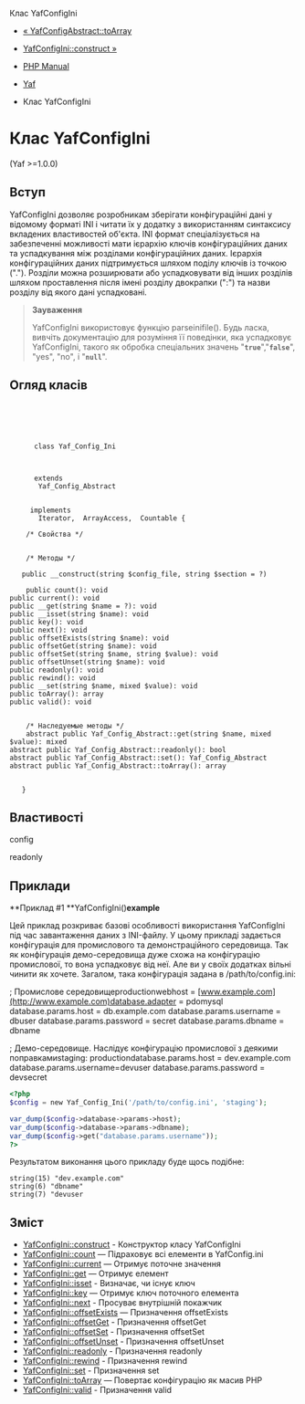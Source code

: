 Клас YafConfigIni

-   [« YafConfigAbstract::toArray](yaf-config-abstract.toarray.html)
    
-   [YafConfigIni::construct »](yaf-config-ini.construct.html)
    
-   [PHP Manual](index.html)
    
-   [Yaf](book.yaf.html)
    
-   Клас YafConfigIni
    

# Клас YafConfigIni

(Yaf >=1.0.0)

## Вступ

YafConfigIni дозволяє розробникам зберігати конфігураційні дані у відомому форматі INI і читати їх у додатку з використанням синтаксису вкладених властивостей об'єкта. INI формат спеціалізується на забезпеченні можливості мати ієрархію ключів конфігураційних даних та успадкування між розділами конфігураційних даних. Ієрархія конфігураційних даних підтримується шляхом поділу ключів із точкою ("."). Розділи можна розширювати або успадковувати від інших розділів шляхом проставлення після імені розділу двокрапки (":") та назви розділу від якого дані успадковані.

> **Зауваження**
> 
> YafConfigIni використовує функцію parseinifile(). Будь ласка, вивчіть документацію для розуміння її поведінки, яка успадковує YafConfigIni, такого як обробка спеціальних значень "**`true`**","**`false`**", "yes", "no", і "**`null`**".

## Огляд класів

```classsynopsis



    
     
      class Yaf_Config_Ini
     

     
      extends
       Yaf_Config_Abstract
     

     implements 
       Iterator,  ArrayAccess,  Countable {

    /* Свойства */


    /* Методы */
    
   public __construct(string $config_file, string $section = ?)

    public count(): void
public current(): void
public __get(string $name = ?): void
public __isset(string $name): void
public key(): void
public next(): void
public offsetExists(string $name): void
public offsetGet(string $name): void
public offsetSet(string $name, string $value): void
public offsetUnset(string $name): void
public readonly(): void
public rewind(): void
public __set(string $name, mixed $value): void
public toArray(): array
public valid(): void


    /* Наследуемые методы */
    abstract public Yaf_Config_Abstract::get(string $name, mixed $value): mixed
abstract public Yaf_Config_Abstract::readonly(): bool
abstract public Yaf_Config_Abstract::set(): Yaf_Config_Abstract
abstract public Yaf_Config_Abstract::toArray(): array


   }
```

## Властивості

config

readonly

## Приклади

\*\*Приклад #1 \*\*YafConfigIni()**example**

Цей приклад розкриває базові особливості використання YafConfigIni під час завантаження даних з INI-файлу. У цьому прикладі задається конфігурація для промислового та демонстраційного середовища. Так як конфігурація демо-середовища дуже схожа на конфігурацію промислової, то вона успадковує від неї. Але ви у своїх додатках вільні чинити як хочете. Загалом, така конфігурація задана в /path/to/config.ini:

; Промислове середовищеproductionwebhost = [www.example.com](http://www.example.com)database.adapter = pdomysql database.params.host = db.example.com database.params.username = dbuser database.params.password = secret database.params.dbname = dbname

; Демо-середовище. Наслідує конфігурацію промислової з деякими поправкамиstaging: productiondatabase.params.host = dev.example.com database.params.username=devuser database.params.password = devsecret

```php
<?php
$config = new Yaf_Config_Ini('/path/to/config.ini', 'staging');

var_dump($config->database->params->host);
var_dump($config->database->params->dbname);
var_dump($config->get("database.params.username"));
?>
```

Результатом виконання цього прикладу буде щось подібне:

```
string(15) "dev.example.com"
string(6) "dbname"
string(7) "devuser
```

## Зміст

-   [YafConfigIni::construct](yaf-config-ini.construct.html) - Конструктор класу YafConfigIni
-   [YafConfigIni::count](yaf-config-ini.count.html) — Підраховує всі елементи в YafConfig.ini
-   [YafConfigIni::current](yaf-config-ini.current.html) — Отримує поточне значення
-   [YafConfigIni::get](yaf-config-ini.get.html) — Отримує елемент
-   [YafConfigIni::isset](yaf-config-ini.isset.html) - Визначає, чи існує ключ
-   [YafConfigIni::key](yaf-config-ini.key.html) — Отримує ключ поточного елемента
-   [YafConfigIni::next](yaf-config-ini.next.html) - Просуває внутрішній покажчик
-   [YafConfigIni::offsetExists](yaf-config-ini.offsetexists.html) — Призначення offsetExists
-   [YafConfigIni::offsetGet](yaf-config-ini.offsetget.html) - Призначення offsetGet
-   [YafConfigIni::offsetSet](yaf-config-ini.offsetset.html) - Призначення offsetSet
-   [YafConfigIni::offsetUnset](yaf-config-ini.offsetunset.html) - Призначення offsetUnset
-   [YafConfigIni::readonly](yaf-config-ini.readonly.html) - Призначення readonly
-   [YafConfigIni::rewind](yaf-config-ini.rewind.html) - Призначення rewind
-   [YafConfigIni::set](yaf-config-ini.set.html) - Призначення set
-   [YafConfigIni::toArray](yaf-config-ini.toarray.html) — Повертає конфігурацію як масив PHP
-   [YafConfigIni::valid](yaf-config-ini.valid.html) - Призначення valid